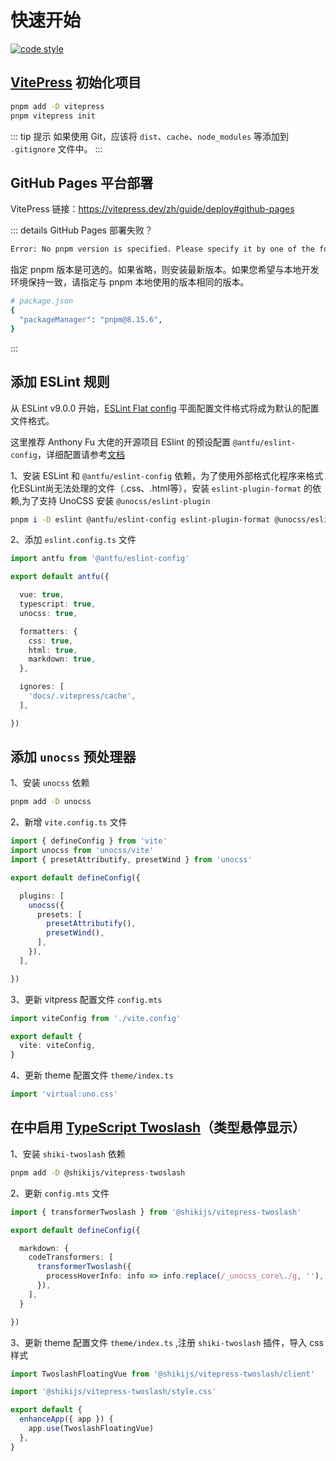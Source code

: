 # 快速开始

[![code style](https://antfu.me/badge-code-style.svg)](https://github.com/antfu/eslint-config)

## [VitePress](https://vitepress.dev/zh/guide/getting-started) 初始化项目

```sh
pnpm add -D vitepress
pnpm vitepress init
```

::: tip 提示
如果使用 Git，应该将 `dist`、`cache`、`node_modules` 等添加到 `.gitignore` 文件中。
:::

## GitHub Pages 平台部署

VitePress 链接：<https://vitepress.dev/zh/guide/deploy#github-pages>

::: details GitHub Pages 部署失败？

```sh
Error: No pnpm version is specified. Please specify it by one of the following ways: - in the GitHub Action config with the key "version" - in the package.json with the key "packageManager" - in the environment variable "PNPM_VERSION"
```

指定 pnpm 版本是可选的。如果省略，则安装最新版本。如果您希望与本地开发环境保持一致，请指定与 pnpm 本地使用的版本相同的版本。

```sh
# package.json
{
  "packageManager": "pnpm@8.15.6",
}
```

:::

## 添加 ESLint 规则

从 ESLint v9.0.0 开始，[ESLint Flat config](https://eslint.org/docs/latest/use/configure/configuration-files) 平面配置文件格式将成为默认的配置文件格式。

这里推荐 Anthony Fu 大佬的开源项目 ESlint 的预设配置 `@antfu/eslint-config`，详细配置请参考[文档](https://github.com/antfu/eslint-config)

1、安装 ESLint 和 `@antfu/eslint-config` 依赖，为了使用外部格式化程序来格式化ESLint尚无法处理的文件（.css、.html等），安装 `eslint-plugin-format` 的依赖,为了支持 UnoCSS 安装 `@unocss/eslint-plugin`

```sh
pnpm i -D eslint @antfu/eslint-config eslint-plugin-format @unocss/eslint-plugin
```

2、添加 `eslint.config.ts` 文件

```ts twoslash
import antfu from '@antfu/eslint-config'

export default antfu({

  vue: true,
  typescript: true,
  unocss: true,

  formatters: {
    css: true,
    html: true,
    markdown: true,
  },

  ignores: [
    'docs/.vitepress/cache',
  ],

})
```

## 添加 `unocss` 预处理器

1、安装 `unocss` 依赖

```sh
pnpm add -D unocss
```

2、新增 `vite.config.ts` 文件

```ts twoslash
import { defineConfig } from 'vite'
import unocss from 'unocss/vite'
import { presetAttributify, presetWind } from 'unocss'

export default defineConfig({

  plugins: [
    unocss({
      presets: [
        presetAttributify(),
        presetWind(),
      ],
    }),
  ],

})
```

3、更新 vitpress 配置文件 `config.mts`

```ts
import viteConfig from './vite.config'

export default {
  vite: viteConfig,
}
```

4、更新 theme 配置文件 `theme/index.ts`

```ts
import 'virtual:uno.css'
```

## 在中启用 [TypeScript Twoslash](https://shiki-zh-docs.vercel.app/packages/vitepress)（类型悬停显示）

1、安装 `shiki-twoslash` 依赖

```sh
pnpm add -D @shikijs/vitepress-twoslash
```

2、更新 `config.mts` 文件

```ts
import { transformerTwoslash } from '@shikijs/vitepress-twoslash'

export default defineConfig({

  markdown: {
    codeTransformers: [
      transformerTwoslash({
        processHoverInfo: info => info.replace(/_unocss_core\./g, ''),
      }),
    ],
  }

})
```

3、更新 theme 配置文件 `theme/index.ts` ,注册 `shiki-twoslash` 插件，导入 css 样式

```ts
import TwoslashFloatingVue from '@shikijs/vitepress-twoslash/client'

import '@shikijs/vitepress-twoslash/style.css'

export default {
  enhanceApp({ app }) {
    app.use(TwoslashFloatingVue)
  },
}
```
